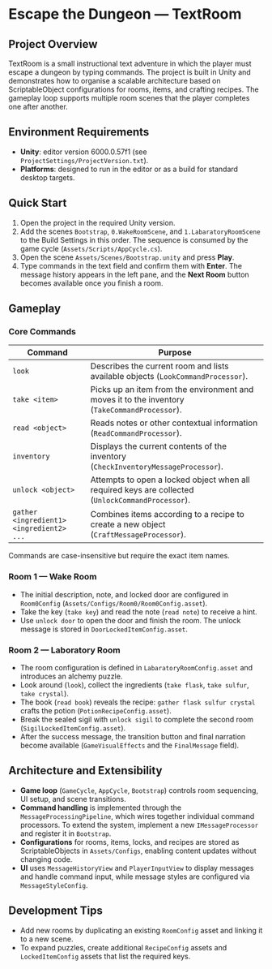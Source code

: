 # Escape the Dungeon — TextRoom

## Project Overview
TextRoom is a small instructional text adventure in which the player must escape a dungeon by typing commands. The project is built in Unity and demonstrates how to organise a scalable architecture based on ScriptableObject configurations for rooms, items, and crafting recipes. The gameplay loop supports multiple room scenes that the player completes one after another.

## Environment Requirements
- **Unity**: editor version 6000.0.57f1 (see `ProjectSettings/ProjectVersion.txt`).
- **Platforms**: designed to run in the editor or as a build for standard desktop targets.

## Quick Start
1. Open the project in the required Unity version.
2. Add the scenes `Bootstrap`, `0.WakeRoomScene`, and `1.LabaratoryRoomScene` to the Build Settings in this order. The sequence is consumed by the game cycle (`Assets/Scripts/AppCycle.cs`).
3. Open the scene `Assets/Scenes/Bootstrap.unity` and press **Play**.
4. Type commands in the text field and confirm them with **Enter**. The message history appears in the left pane, and the **Next Room** button becomes available once you finish a room.

## Gameplay
### Core Commands
| Command | Purpose |
| --- | --- |
| `look` | Describes the current room and lists available objects (`LookCommandProcessor`). |
| `take <item>` | Picks up an item from the environment and moves it to the inventory (`TakeCommandProcessor`). |
| `read <object>` | Reads notes or other contextual information (`ReadCommandProcessor`). |
| `inventory` | Displays the current contents of the inventory (`CheckInventoryMessageProcessor`). |
| `unlock <object>` | Attempts to open a locked object when all required keys are collected (`UnlockCommandProcessor`). |
| `gather <ingredient1> <ingredient2> ...` | Combines items according to a recipe to create a new object (`CraftMessageProcessor`). |

Commands are case-insensitive but require the exact item names.

### Room 1 — Wake Room
- The initial description, note, and locked door are configured in `Room0Config` (`Assets/Configs/Room0/Room0Config.asset`).
- Take the key (`take key`) and read the note (`read note`) to receive a hint.
- Use `unlock door` to open the door and finish the room. The unlock message is stored in `DoorLockedItemConfig.asset`.

### Room 2 — Laboratory Room
- The room configuration is defined in `LabaratoryRoomConfig.asset` and introduces an alchemy puzzle.
- Look around (`look`), collect the ingredients (`take flask`, `take sulfur`, `take crystal`).
- The book (`read book`) reveals the recipe: `gather flask sulfur crystal` crafts the potion (`PotionRecipeConfig.asset`).
- Break the sealed sigil with `unlock sigil` to complete the second room (`SigilLockedItemConfig.asset`).
- After the success message, the transition button and final narration become available (`GameVisualEffects` and the `FinalMessage` field).

## Architecture and Extensibility
- **Game loop** (`GameCycle`, `AppCycle`, `Bootstrap`) controls room sequencing, UI setup, and scene transitions.
- **Command handling** is implemented through the `MessageProcessingPipeline`, which wires together individual command processors. To extend the system, implement a new `IMessageProcessor` and register it in `Bootstrap`.
- **Configurations** for rooms, items, locks, and recipes are stored as ScriptableObjects in `Assets/Configs`, enabling content updates without changing code.
- **UI** uses `MessageHistoryView` and `PlayerInputView` to display messages and handle command input, while message styles are configured via `MessageStyleConfig`.

## Development Tips
- Add new rooms by duplicating an existing `RoomConfig` asset and linking it to a new scene.
- To expand puzzles, create additional `RecipeConfig` assets and `LockedItemConfig` assets that list the required keys.


